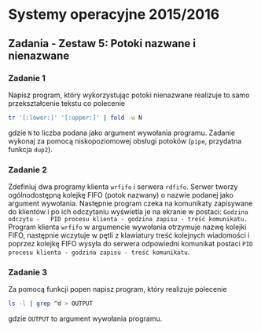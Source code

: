 # Systemy operacyjne 2015/2016    

## Zadania - Zestaw 5: Potoki nazwane i nienazwane

### Zadanie 1

Napisz program, który wykorzystując potoki nienazwane realizuje to samo przekształcenie tekstu co polecenie 
```bash
tr '[:lower:]' '[:upper:]' | fold -w N
```
gdzie `N` to liczba podana jako argument wywołania programu. Zadanie wykonaj za pomocą niskopoziomowej obsługi potoków (`pipe`, przydatna funkcja `dup2`).

### Zadanie 2

Zdefiniuj dwa  programy  klienta `wrfifo` i serwera `rdfifo`. Serwer tworzy ogólnodostępną kolejkę FIFO (potok nazwany) o nazwie podanej jako argument wywołania. Następnie program czeka na komunikaty zapisywane do klientów i po ich odczytaniu wyświetla je na ekranie w postaci: `Godzina odczytu -   PID procesu klienta - godzina zapisu - treść komunikatu.`
Program klienta `wrfifo` w argumencie wywołania otrzymuje nazwę kolejki FIFO, następnie wczytuje w pętli z klawiatury treść kolejnych wiadomości i poprzez kolejkę FIFO wysyła do serwera odpowiedni komunikat postaci `PID procesu klienta - godzina zapisu - treść komunikatu`.

### Zadanie 3

Za pomocą funkcji popen napisz program, który realizuje polecenie
```bash
ls -l | grep ^d > OUTPUT
```
gdzie `OUTPUT` to argument wywołania programu.

